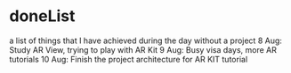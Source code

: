 # doneList
a list of things that I have achieved during the day without a project
8 Aug: Study AR View, trying to play with AR Kit
9 Aug: Busy visa days, more AR tutorials
10 Aug: Finish the project architecture for AR KIT tutorial
